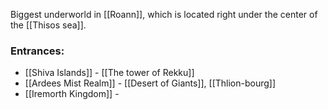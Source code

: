 Biggest underworld in [[Roann]], which is located right under the center of the [[Thisos sea]].
### Entrances:
- [[Shiva Islands]] - [[The tower of Rekku]]
- [[Ardees Mist Realm]] - [[Desert of Giants]], [[Thlion-bourg]]
- [[Iremorth Kingdom]] - 
